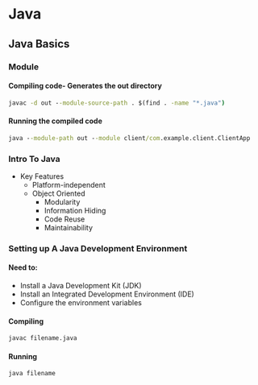 # Java

## Java Basics

### Module

#### Compiling code- Generates the out directory

```cmd
javac -d out --module-source-path . $(find . -name "*.java")
```

#### Running the compiled code

```cmd
java --module-path out --module client/com.example.client.ClientApp
```

### Intro To Java
* Key Features 
  * Platform-independent
  * Object Oriented
    * Modularity
    * Information Hiding
    * Code Reuse
    * Maintainability

### Setting up A Java Development Environment
#### Need to:
* Install a Java Development Kit (JDK)
* Install an Integrated Development Environment (IDE)
* Configure the environment variables

#### Compiling 

```cmd
javac filename.java
```

#### Running

```cmd
java filename
```
